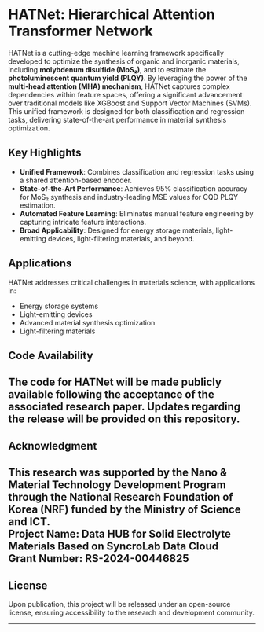 # HATNet: Hierarchical Attention Transformer Network

HATNet is a cutting-edge machine learning framework specifically developed to optimize the synthesis of organic and inorganic materials, including **molybdenum disulfide (MoS₂)**, and to estimate the **photoluminescent quantum yield (PLQY)**. By leveraging the power of the **multi-head attention (MHA) mechanism**, HATNet captures complex dependencies within feature spaces, offering a significant advancement over traditional models like XGBoost and Support Vector Machines (SVMs). This unified framework is designed for both classification and regression tasks, delivering state-of-the-art performance in material synthesis optimization.

## Key Highlights

- **Unified Framework**: Combines classification and regression tasks using a shared attention-based encoder.
- **State-of-the-Art Performance**: Achieves 95% classification accuracy for MoS₂ synthesis and industry-leading MSE values for CQD PLQY estimation.
- **Automated Feature Learning**: Eliminates manual feature engineering by capturing intricate feature interactions.
- **Broad Applicability**: Designed for energy storage materials, light-emitting devices, light-filtering materials, and beyond.

## Applications

HATNet addresses critical challenges in materials science, with applications in:
- Energy storage systems
- Light-emitting devices
- Advanced material synthesis optimization
- Light-filtering materials

## Code Availability

The code for HATNet will be made publicly available following the acceptance of the associated research paper. Updates regarding the release will be provided on this repository.
---
## Acknowledgment

This research was supported by the Nano & Material Technology Development Program through the National Research Foundation of Korea (NRF) funded by the Ministry of Science and ICT.  
**Project Name**: Data HUB for Solid Electrolyte Materials Based on SyncroLab Data Cloud  
**Grant Number**: RS-2024-00446825
---
## License

Upon publication, this project will be released under an open-source license, ensuring accessibility to the research and development community.

---
